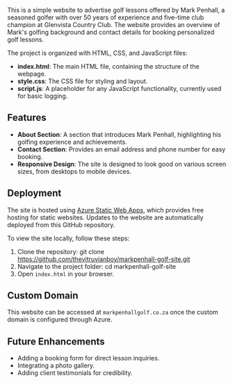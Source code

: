 This is a simple website to advertise golf lessons offered by Mark Penhall, a seasoned golfer with over 50 years of experience and five-time club champion at Glenvista Country Club. The website provides an overview of Mark's golfing background and contact details for booking personalized golf lessons.

The project is organized with HTML, CSS, and JavaScript files:

- **index.html**: The main HTML file, containing the structure of the webpage.
- **style.css**: The CSS file for styling and layout.
- **script.js**: A placeholder for any JavaScript functionality, currently used for basic logging.

## Features

- **About Section**: A section that introduces Mark Penhall, highlighting his golfing experience and achievements.
- **Contact Section**: Provides an email address and phone number for easy booking.
- **Responsive Design**: The site is designed to look good on various screen sizes, from desktops to mobile devices.

## Deployment

The site is hosted using [Azure Static Web Apps](https://azure.microsoft.com/en-us/services/app-service/static/), which provides free hosting for static websites. Updates to the website are automatically deployed from this GitHub repository.

To view the site locally, follow these steps:

1. Clone the repository:
   git clone https://github.com/thevitruvianboy/markpenhall-golf-site.git
2. Navigate to the project folder:
   cd markpenhall-golf-site
3. Open `index.html` in your browser.

## Custom Domain
This website can be accessed at `markpenhallgolf.co.za` once the custom domain is configured through Azure.

## Future Enhancements
- Adding a booking form for direct lesson inquiries.
- Integrating a photo gallery.
- Adding client testimonials for credibility.
